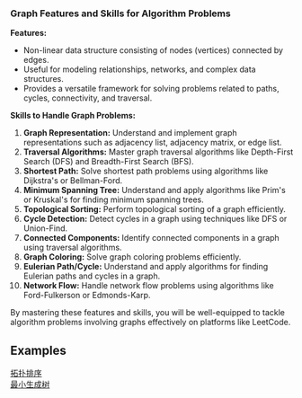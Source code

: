 ### Graph Features and Skills for Algorithm Problems

**Features:**
- Non-linear data structure consisting of nodes (vertices) connected by edges.
- Useful for modeling relationships, networks, and complex data structures.
- Provides a versatile framework for solving problems related to paths, cycles, connectivity, and traversal.

**Skills to Handle Graph Problems:**
1. **Graph Representation:** Understand and implement graph representations such as adjacency list, adjacency matrix, or edge list.
2. **Traversal Algorithms:** Master graph traversal algorithms like Depth-First Search (DFS) and Breadth-First Search (BFS).
3. **Shortest Path:** Solve shortest path problems using algorithms like Dijkstra's or Bellman-Ford.
4. **Minimum Spanning Tree:** Understand and apply algorithms like Prim's or Kruskal's for finding minimum spanning trees.
5. **Topological Sorting:** Perform topological sorting of a graph efficiently.
6. **Cycle Detection:** Detect cycles in a graph using techniques like DFS or Union-Find.
7. **Connected Components:** Identify connected components in a graph using traversal algorithms.
8. **Graph Coloring:** Solve graph coloring problems efficiently.
9. **Eulerian Path/Cycle:** Understand and apply algorithms for finding Eulerian paths and cycles in a graph.
10. **Network Flow:** Handle network flow problems using algorithms like Ford-Fulkerson or Edmonds-Karp.

By mastering these features and skills, you will be well-equipped to tackle algorithm problems involving graphs effectively on platforms like LeetCode.

## Examples
[拓扑排序](/algorithm/graph/拓扑排序)\
[最小生成树](/algorithm/graph/最小生成树)
